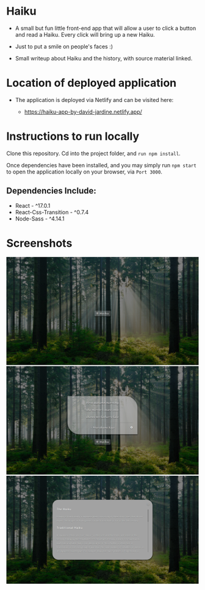 # Haiku

- A small but fun little front-end app that will allow a user to click a button and read a Haiku. Every click will bring up a new Haiku.

- Just to put a smile on people's faces :)

- Small writeup about Haiku and the history, with source material linked.

# Location of deployed application

- The application is deployed via Netlify and can be visited here:

  - https://haiku-app-by-david-jardine.netlify.app/

# Instructions to run locally

Clone this repository. Cd into the project folder, and `run npm install`.

Once dependencies have been installed, and you may simply run `npm start` to open the application locally on your browser, via `Port 3000`.

## Dependencies Include:

- React - ^17.0.1
- React-Css-Transition - ^0.7.4
- Node-Sass - ^4.14.1

# Screenshots

![Haiku-Home](https://github.com/davemgj84/haiku/blob/master/docs/Haiku.png?raw=true)
![Haiku-Poem](https://github.com/davemgj84/haiku/blob/master/docs/Haiku2.png?raw=true)
![Haiku-History](https://github.com/davemgj84/haiku/blob/master/docs/Haiku-History.png?raw=true)
